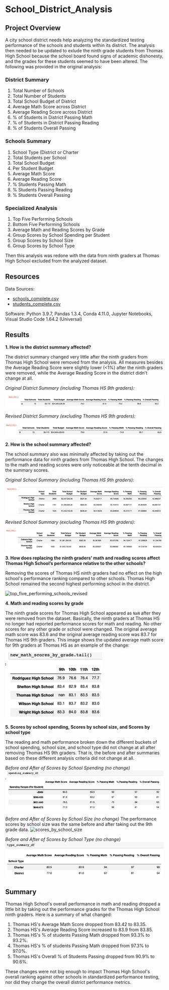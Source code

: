 # School_District_Analysis

## Project Overview

A city school district needs help analyzing the standardized testing performance of the schools and students within its district. The analysis then needed to be updated to exlude the ninth grade students from Thomas High School because the school board found signs of academic dishonesty, and the grades for these students seemed to have been altered. The following was provided in the original analysis:

### District Summary
1. Total Number of Schools
2. Total Number of Students
3. Total School Budget of District
4. Average Math Score across District
5. Average Reading Score across District
6. % of Students in District Passing Math
7. % of Students in District Passing Reading
8. % of Students Overall Passing

### Schools Summary
1. School Type (District or Charter
2. Total Students per School
3. Total School Budget
4. Per Student Budget
5. Average Math Score
6. Average Reading Score
7. % Students Passing Math
8. % Students Passing Reading
9. % Students Overall Passing

### Specialized Analysis
1. Top Five Performing Schools
2. Bottom Five Performing Schools
3. Average Math and Reading Scores by Grade
4. Group Scores by School Spending per Student
5. Group Scores by School Size
6. Group Scores by School Type

Then this analysis was redone with the data from ninth graders at Thomas High School excluded from the analyzed dataset. 

## Resources
Data Sources: 
- [schools_complete.csv](Resources/schools_complete.csv)
- [students_complete.csv](Resources/students_complete.csv)

Software: Python 3.9.7, Pandas 1.3.4, Conda 4.11.0, Jupyter Notebooks, Visual Studio Code 1.64.2 (Universal)

## Results

**1. How is the district summary affected?**

The district summary changed very little after the ninth graders from Thomas High School were removed from the analysis. All measures besides the Average Reading Score were slightly lower (<1%) after the ninth graders were removed, while the Average Reading Score in the district didn't change at all. 

_Original District Summary (including Thomas HS 9th graders):_

![district_summary_original](Resources/district_summary_original.png)

_Revised District Summary (excluding Thomas HS 9th graders):_

![district_summary_revised](Resources/district_summary_revised.png)

**2. How is the school summary affected?**

The school summary also was minimally affected by taking out the performance data for ninth graders from Thomas High School. The changes to the math and reading scores were only noticeable at the tenth decimal in the summary scores.

_Original School Summary (including Thomas HS 9th graders):_

![school_summary_original](Resources/school_summary_original.png)

_Revised School Summary (excluding Thomas HS 9th graders):_

![school_summary_revised](Resources/school_summary_revised.png)

**3. How does replacing the ninth graders’ math and reading scores affect Thomas High School’s performance relative to the other schools?**

Removing the scores of Thomas HS ninth graders had no effect on the high school's performance ranking compared to other schools. Thomas High School remained the second highest performing school in the district. 

![top_five_performing_schools_revised](https://user-images.githubusercontent.com/14280739/160006189-16101deb-9c7f-413e-9088-49fe54a57841.png)

**4. Math and reading scores by grade**

The ninth grade scores for Thomas High School appeared as `NaN` after they were removed from the dataset. Basically, the ninth graders at Thomas HS no longer had reported performance scores for math and reading. No other scores for any other grade or school were changed. The original average math score was 83.6 and the original average reading score was 83.7 for Thomas HS 9th graders. This image shows the updated average math score for 9th graders at Thomas HS as an example of the change: 

![new_math_scores_by_grade](Resources/new_math_scores_by_grade.png)

**5. Scores by school spending, Scores by school size, and Scores by school type**

The reading and math performance broken down the different buckets of school spending, school size, and school type did not change at all after removing Thomas HS 9th graders. That is, the before and after summaries based on these different analysis criteria did not change at all.  

_Before and After of Scores by School Spending (no change)_
![scores_by_school_spending](Resources/scores_by_school_spending.png)

_Before and After of Scores by School Size (no change)_
The performance scores by school size was the same before and after taking out the 9th grade data.
![scores_by_school_size](Resources/size_summary.png)

_Before and After of Scores by School Type (no change)_
![school_type_summary](Resources/school_type_summary.png)


## Summary

Thomas High School's overall performance in math and reading dropped a little bit by taking out the performance grades for the Thomas High School ninth graders. Here is a summary of what changed: 

1. Thomas HS's Average Math Score dropped from 83.42 to 83.35.
2. Thomas HS's Average Reading Score increased to 83.9 from 83.85.
3. Thomas HS's % of students Passing Math dropped from 93.3% to 93.2%.
4. Thomas HS's % of students Passing Math dropped from 97.3% to 97.0%.
5. Thomas HS's Overall % of Students Passing dropped from 90.9% to 90.6%.

These changes were not big enough to impact Thomas High School's overall ranking against other schools in standardized performance testing, nor did they change the overall district performance metrics. 
